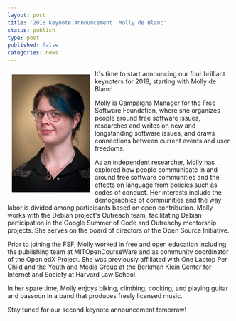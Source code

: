 ```yaml
---
layout: post
title: '2018 Keynote Announcement: Molly de Blanc'
status: publish
type: post
published: false
categories: news
---
```


<img src="/img/posts/2018_Keynote_Molly.jpg" style="float:left; margin:10px;width:35%;" />

It's time to start announcing our four brilliant keynoters for 2018, starting with Molly de Blanc!

Molly is Campaigns Manager for the Free Software Foundation, where she organizes people around free software issues, researches and writes on new and longstanding software issues, and draws connections between current events and user freedoms.

As an independent researcher, Molly has explored how people communicate in and around free software communities and the effects on language from policies such as codes of conduct. Her interests include the demographics of communities and the way labor is divided among participants based on open contribution. Molly works with the Debian project's Outreach team, facilitating Debian participation in the Google Summer of Code and Outreachy mentorship projects. She serves on the board of directors of the Open Source Initiative.

Prior to joining the FSF, Molly worked in free and open education including the publishing team at MITOpenCourseWare and as community coordinator of the Open edX Project. She was previously affiliated with One Laptop Per Child and the Youth and Media Group at the Berkman Klein Center for Internet and Society at Harvard Law School.

In her spare time, Molly enjoys biking, climbing, cooking, and playing guitar and bassoon in a band that produces freely licensed music.

Stay tuned for our second keynote announcement tomorrow!
